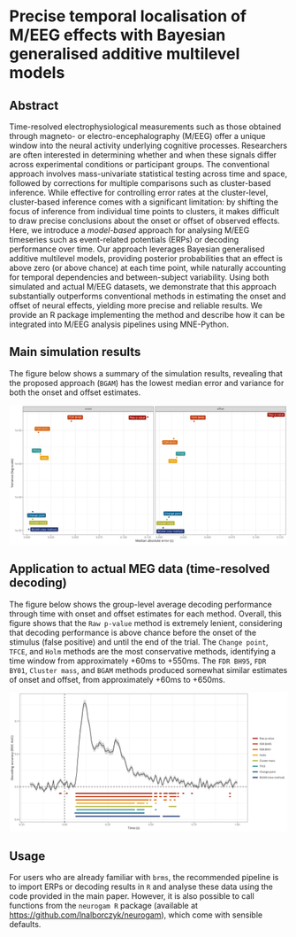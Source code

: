 # Precise temporal localisation of M/EEG effects with Bayesian generalised additive multilevel models

## Abstract

Time-resolved electrophysiological measurements such as those obtained through magneto- or electro-encephalography (M/EEG) offer a unique window into the neural activity underlying cognitive processes. Researchers are often interested in determining whether and when these signals differ across experimental conditions or participant groups. The conventional approach involves mass-univariate statistical testing across time and space, followed by corrections for multiple comparisons such as cluster-based inference. While effective for controlling error rates at the cluster-level, cluster-based inference comes with a significant limitation: by shifting the focus of inference from individual time points to clusters, it makes difficult to draw precise conclusions about the onset or offset of observed effects. Here, we introduce a *model-based* approach for analysing M/EEG timeseries such as event-related potentials (ERPs) or decoding performance over time. Our approach leverages Bayesian generalised additive multilevel models, providing posterior probabilities that an effect is above zero (or above chance) at each time point, while naturally accounting for temporal dependencies and between-subject variability. Using both simulated and actual M/EEG datasets, we demonstrate that this approach substantially outperforms conventional methods in estimating the onset and offset of neural effects, yielding more precise and reliable results. We provide an R package implementing the method and describe how it can be integrated into M/EEG analysis pipelines using MNE-Python.

## Main simulation results

The figure below shows a summary of the simulation results, revealing that the proposed approach (`BGAM`) has the lowest median error and variance for both the onset and offset estimates.

![MEG data](figures/simulation_results_mae_variance.png)

## Application to actual MEG data (time-resolved decoding)

The figure below shows the group-level average decoding performance through time with onset and offset estimates for each method. Overall, this figure shows that the `Raw p-value` method is extremely lenient, considering that decoding performance is above chance before the onset of the stimulus (false positive) and until the end of the trial. The `Change point`, `TFCE`, and `Holm` methods are the most conservative methods, identifying a time window from approximately +60ms to +550ms. The `FDR BH95`, `FDR BY01`, `Cluster mass`, and `BGAM` methods produced somewhat similar estimates of onset and offset, from approximately +60ms to +650ms.

![MEG data](figures/meg_decoding_results_all_methods.png)

## Usage

For users who are already familiar with `brms`, the recommended pipeline is to import ERPs or decoding results in `R` and analyse these data using the code provided in the main paper. However, it is also possible to call functions from the `neurogam R` package (available at <https://github.com/lnalborczyk/neurogam>), which come with sensible defaults.
